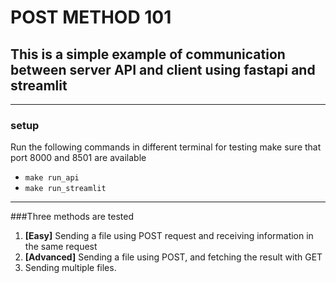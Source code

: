 # POST METHOD 101
## This is a simple example of communication between server API and client using **fastapi** and **streamlit**

---
### setup
Run the following commands in different terminal for testing
make sure that port 8000 and 8501 are available
- `make run_api`
- `make run_streamlit`

---
###Three methods are tested
1. **[Easy]** Sending a file using POST request and receiving information in the same request
2. **[Advanced]** Sending a file using POST, and fetching the result with GET
3. Sending multiple files.

